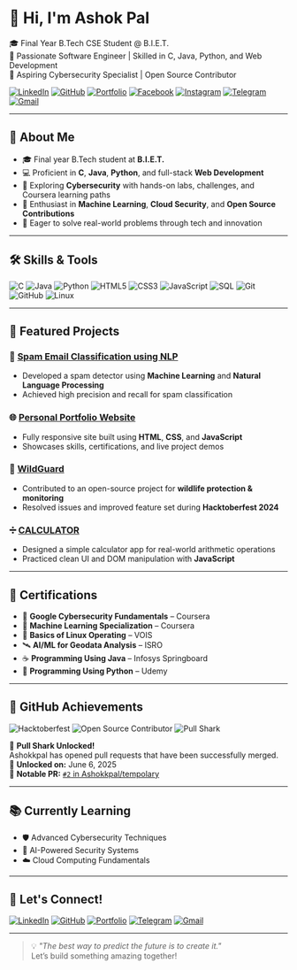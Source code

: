 # 👋 Hi, I'm Ashok Pal

🎓 Final Year B.Tech CSE Student @ B.I.E.T.  
🚀 Passionate Software Engineer | Skilled in C, Java, Python, and Web Development  
🔐 Aspiring Cybersecurity Specialist | Open Source Contributor  

[![LinkedIn](https://img.shields.io/badge/LinkedIn-Ashok%20Pal-blue?style=flat&logo=linkedin)](https://www.linkedin.com/in/yoursashok/) 
[![GitHub](https://img.shields.io/badge/GitHub-Ashokkpal-black?style=flat&logo=github)](https://github.com/Ashokkpal) 
[![Portfolio](https://img.shields.io/badge/Portfolio-Visit%20Here-orange?style=flat&logo=google-chrome)](https://ashokkpal.github.io/) 
[![Facebook](https://img.shields.io/badge/Facebook-Ashok%20Pal-1877F2?style=flat&logo=facebook&logoColor=white)](https://www.facebook.com/profile.php?id=61570283193813) 
[![Instagram](https://img.shields.io/badge/Instagram-its_ashookk-E4405F?style=flat&logo=instagram&logoColor=white)](https://www.instagram.com/its_ashookk/) 
[![Telegram](https://img.shields.io/badge/Telegram-ashokpal2-26A5E4?style=flat&logo=telegram&logoColor=white)](https://t.me/ashokpal2) 
[![Gmail](https://img.shields.io/badge/Email-ashokpal2094-D14836?style=flat&logo=gmail&logoColor=white)](mailto:ashokpal2094@gmail.com)

---

## 🚀 About Me

- 🎓 Final year B.Tech student at **B.I.E.T.**
- 💻 Proficient in **C**, **Java**, **Python**, and full-stack **Web Development**
- 🔐 Exploring **Cybersecurity** with hands-on labs, challenges, and Coursera learning paths
- 🧠 Enthusiast in **Machine Learning**, **Cloud Security**, and **Open Source Contributions**
- 🌱 Eager to solve real-world problems through tech and innovation

---

## 🛠️ Skills & Tools

![C](https://img.shields.io/badge/C-00599C?style=flat&logo=c&logoColor=white)
![Java](https://img.shields.io/badge/Java-007396?style=flat&logo=java&logoColor=white)
![Python](https://img.shields.io/badge/Python-3776AB?style=flat&logo=python&logoColor=white)
![HTML5](https://img.shields.io/badge/HTML5-E34F26?style=flat&logo=html5&logoColor=white)
![CSS3](https://img.shields.io/badge/CSS3-1572B6?style=flat&logo=css3&logoColor=white)
![JavaScript](https://img.shields.io/badge/JavaScript-F7DF1E?style=flat&logo=javascript&logoColor=black)
![SQL](https://img.shields.io/badge/SQL-336791?style=flat&logo=postgresql&logoColor=white)
![Git](https://img.shields.io/badge/Git-F05032?style=flat&logo=git&logoColor=white)
![GitHub](https://img.shields.io/badge/GitHub-181717?style=flat&logo=github&logoColor=white)
![Linux](https://img.shields.io/badge/Linux-FCC624?style=flat&logo=linux&logoColor=black)

---

## 🌟 Featured Projects

### 🚀 [Spam Email Classification using NLP](https://github.com/Ashokkpal/Spam-Email-Classification-using-NLP-and-Machine-Learning)
- Developed a spam detector using **Machine Learning** and **Natural Language Processing**
- Achieved high precision and recall for spam classification

### 🌐 [Personal Portfolio Website](https://github.com/Ashokkpal/ashokkpal.github.io)
- Fully responsive site built using **HTML**, **CSS**, and **JavaScript**
- Showcases skills, certifications, and live project demos

### 🐾 [WildGuard](https://github.com/Ashokkpal/WildGuard)
- Contributed to an open-source project for **wildlife protection & monitoring**
- Resolved issues and improved feature set during **Hacktoberfest 2024**

### ➗ [CALCULATOR](https://github.com/Ashokkpal/CALCULATOR)
- Designed a simple calculator app for real-world arithmetic operations
- Practiced clean UI and DOM manipulation with **JavaScript**

---

## 📜 Certifications

- 📘 **Google Cybersecurity Fundamentals** – Coursera  
- 🤖 **Machine Learning Specialization** – Coursera  
- 🐧 **Basics of Linux Operating** – VOIS  
- 🛰️ **AI/ML for Geodata Analysis** – ISRO  
- ☕ **Programming Using Java** – Infosys Springboard  
- 🐍 **Programming Using Python** – Udemy  

---

## 🏅 GitHub Achievements

![Hacktoberfest](https://img.shields.io/badge/Hacktoberfest-2024-blueviolet?style=flat&logo=hacktoberfest)
![Open Source Contributor](https://img.shields.io/badge/Open%20Source-Contributor-brightgreen?style=flat&logo=opensourceinitiative)
![Pull Shark](https://img.shields.io/badge/Pull%20Shark-Merged%20PRs-brightgreen?style=flat&logo=github)

🎉 **Pull Shark Unlocked!**  
Ashokkpal has opened pull requests that have been successfully merged.  
📅 **Unlocked on:** June 6, 2025  
🔗 **Notable PR:** [`#2` in Ashokkpal/tempolary](https://github.com/Ashokkpal/tempolary/pull/2)

---

## 📚 Currently Learning

- 🛡️ Advanced Cybersecurity Techniques  
- 🤖 AI-Powered Security Systems  
- ☁️ Cloud Computing Fundamentals  

---

## 🤝 Let's Connect!

[![LinkedIn](https://img.shields.io/badge/LinkedIn-Ashok%20Pal-blue?style=flat&logo=linkedin)](https://www.linkedin.com/in/yoursashok/) 
[![GitHub](https://img.shields.io/badge/GitHub-Ashokkpal-black?style=flat&logo=github)](https://github.com/Ashokkpal) 
[![Portfolio](https://img.shields.io/badge/Portfolio-Visit%20Here-orange?style=flat&logo=google-chrome)](https://ashokkpal.github.io/) 
[![Telegram](https://img.shields.io/badge/Telegram-ashokpal2-26A5E4?style=flat&logo=telegram&logoColor=white)](https://t.me/ashokpal2) 
[![Gmail](https://img.shields.io/badge/Email-ashokpal2094-D14836?style=flat&logo=gmail&logoColor=white)](mailto:ashokpal2094@gmail.com)

---

> 💡 *"The best way to predict the future is to create it."*  
Let’s build something amazing together!
